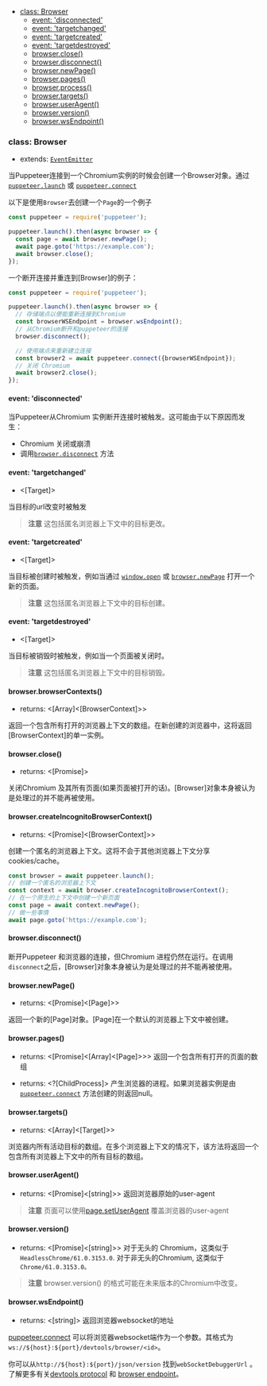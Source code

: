- [class: Browser](#class-browser)
  * [event: 'disconnected'](#event-disconnected)
  * [event: 'targetchanged'](#event-targetchanged)
  * [event: 'targetcreated'](#event-targetcreated)
  * [event: 'targetdestroyed'](#event-targetdestroyed)
  * [browser.close()](#browserclose)
  * [browser.disconnect()](#browserdisconnect)
  * [browser.newPage()](#browsernewpage)
  * [browser.pages()](#browserpages)
  * [browser.process()](#browserprocess)
  * [browser.targets()](#browsertargets)
  * [browser.userAgent()](#browseruseragent)
  * [browser.version()](#browserversion)
  * [browser.wsEndpoint()](#browserwsendpoint)

### class: Browser

* extends: [`EventEmitter`](https://nodejs.org/api/events.html#events_class_eventemitter)

当Puppeteer连接到一个Chromium实例的时候会创建一个Browser对象。通过 [`puppeteer.launch`](#puppeteerlaunchoptions) 或 [`puppeteer.connect`](#puppeteerconnectoptions)

以下是使用```Browser```去创建一个```Page```的一个例子

```js
const puppeteer = require('puppeteer');

puppeteer.launch().then(async browser => {
  const page = await browser.newPage();
  await page.goto('https://example.com');
  await browser.close();
});
```

一个断开连接并重连到[Browser]的例子：

```js
const puppeteer = require('puppeteer');

puppeteer.launch().then(async browser => {
  // 存储端点以便能重新连接到Chromium
  const browserWSEndpoint = browser.wsEndpoint();
  // 从Chromium断开和puppeteer的连接
  browser.disconnect();

  // 使用端点来重新建立连接
  const browser2 = await puppeteer.connect({browserWSEndpoint});
  // 关闭 Chromium
  await browser2.close();
});
```
#### event: 'disconnected'
当Puppeteer从Chromium 实例断开连接时被触发。这可能由于以下原因而发生：

- Chromium 关闭或崩溃
- 调用[`browser.disconnect`](#browserdisconnect) 方法

#### event: 'targetchanged'
- <[Target]>

当目标的url改变时被触发

> **注意** 这包括匿名浏览器上下文中的目标更改。


#### event: 'targetcreated'
- <[Target]>

当目标被创建时被触发，例如当通过 [`window.open`](https://developer.mozilla.org/en-US/docs/Web/API/Window/open) 或 [`browser.newPage`](#browsernewpage) 打开一个新的页面。

> **注意** 这包括匿名浏览器上下文中的目标创建。

#### event: 'targetdestroyed'
- <[Target]>

当目标被销毁时被触发，例如当一个页面被关闭时。

> **注意** 这包括匿名浏览器上下文中的目标销毁。

#### browser.browserContexts()
- returns: <[Array]<[BrowserContext]>>

返回一个包含所有打开的浏览器上下文的数组。在新创建的浏览器中，这将返回 [BrowserContext]的单一实例。

#### browser.close()
- returns: <[Promise]>

关闭Chromium 及其所有页面(如果页面被打开的话)。[Browser]对象本身被认为是处理过的并不能再被使用。

#### browser.createIncognitoBrowserContext()
- returns: <[Promise]<[BrowserContext]>>

创建一个匿名的浏览器上下文。这将不会于其他浏览器上下文分享cookies/cache。

```js
const browser = await puppeteer.launch();
// 创建一个匿名的浏览器上下文
const context = await browser.createIncognitoBrowserContext();
// 在一个原生的上下文中创建一个新页面
const page = await context.newPage();
// 做一些事情
await page.goto('https://example.com');
```

#### browser.disconnect()

断开Puppeteer 和浏览器的连接，但Chromium 进程仍然在运行。在调用```disconnect```之后，[Browser]对象本身被认为是处理过的并不能再被使用。

#### browser.newPage()
- returns: <[Promise]<[Page]>>

返回一个新的[Page]对象。[Page]在一个默认的浏览器上下文中被创建。

#### browser.pages()
- returns: <[Promise]<[Array]<[Page]>>> 返回一个包含所有打开的页面的数组

- returns: <?[ChildProcess]> 产生浏览器的进程。如果浏览器实例是由[`puppeteer.connect`](#puppeteerconnectoptions) 方法创建的则返回null。

#### browser.targets()
- returns: <[Array]<[Target]>>

浏览器内所有活动目标的数组。在多个浏览器上下文的情况下，该方法将返回一个包含所有浏览器上下文中的所有目标的数组。

#### browser.userAgent()
- returns: <[Promise]<[string]>> 返回浏览器原始的user-agent

> **注意** 页面可以使用[page.setUserAgent](#pagesetuseragentuseragent) 覆盖浏览器的user-agent

#### browser.version()
- returns: <[Promise]<[string]>> 对于无头的 Chromium，这类似于 `HeadlessChrome/61.0.3153.0`. 对于非无头的Chromium, 这类似于 `Chrome/61.0.3153.0。`

> **注意** browser.version() 的格式可能在未来版本的Chromium中改变。

#### browser.wsEndpoint()
- returns: <[string]> 返回浏览器websocket的地址

[puppeteer.connect](#puppeteerconnectoptions) 可以将浏览器websocket端作为一个参数。其格式为`ws://${host}:${port}/devtools/browser/<id>`。

你可以从`http://${host}:${port}/json/version` 找到`webSocketDebuggerUrl` 。了解更多有关[devtools protocol](https://chromedevtools.github.io/devtools-protocol)  和 [browser endpoint](https://chromedevtools.github.io/devtools-protocol/#how-do-i-access-the-browser-target)。